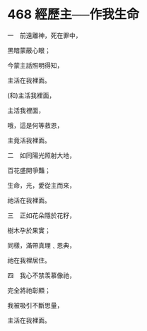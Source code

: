 # 468 經歷主──作我生命

一　前遠離神，死在罪中，

黑暗蒙蔽心眼；

今蒙主話照明得知，

主活在我裡面。

(和)主活我裡面，

主活我裡面，

哦，這是何等救恩，

主竟活我裡面。

二　如同陽光照射大地，

百花盛開爭豔；

生命，光，愛從主而來，

祂活在我裡面。

三　正如花朵隱於花籽，

樹木孕於果實；

同樣，滿帶真理﹑恩典，

祂在我裡居住。

四　我心不禁羡慕像祂，

完全將祂彰顯；

我被吸引不斷思量，

主活在我裡面。

